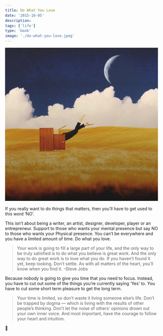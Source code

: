 ```yaml
---
title: Do What You Love
date: '2015-10-05'
description:
tags: ['life']
type: 'book'
image: './do-what-you-love.jpeg'
---
```


![Do what you love](./do-what-you-love.jpeg)

If you really want to do things that matters, then you’ll have to get used to this word ‘NO’.

This isn’t about being a writer, an artist, designer, developer, player or an entrepreneur. Support to those who wants your mental presence but say NO to those who wants your Physical presence. You can’t be everywhere and you have a limited amount of time. Do what you love.

> Your work is going to fill a large part of your life, and the only way to be truly satisfied is to do what you believe is great work. And the only way to do great work is to love what you do. If you haven’t found it yet, keep looking. Don’t settle. As with all matters of the heart, you’ll know when you find it. -Steve Jobs

Because nobody is going to give you time that you need to focus. Instead, you have to cut out some of the things you’re currently saying ‘Yes’ to. You have to cut some short term pleasure to get the long term.

> Your time is limited, so don’t waste it living someone else’s life. Don’t be trapped by dogma — which is living with the results of other people’s thinking. Don’t let the noise of others’ opinions drown out your own inner voice. And most important, have the courage to follow your heart and intuition.

🙏
